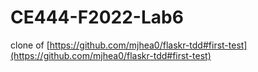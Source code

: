 # CE444-F2022-Lab6
clone of [https://github.com/mjhea0/flaskr-tdd#first-test](https://github.com/mjhea0/flaskr-tdd#first-test)
